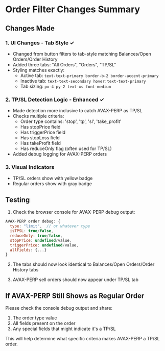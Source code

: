 # Order Filter Changes Summary

## Changes Made

### 1. UI Changes - Tab Style ✓
- Changed from button filters to tab-style matching Balances/Open Orders/Order History
- Added three tabs: "All Orders", "Orders", "TP/SL"
- Styling matches exactly:
  - Active tab: `text-text-primary border-b-2 border-accent-primary`
  - Inactive tab: `text-text-secondary hover:text-text-primary`
  - Tab sizing: `px-4 py-2 text-xs font-medium`

### 2. TP/SL Detection Logic - Enhanced ✓
- Made detection more inclusive to catch AVAX-PERP as TP/SL
- Checks multiple criteria:
  - Order type contains: 'stop', 'tp', 'sl', 'take_profit'
  - Has stopPrice field
  - Has triggerPrice field
  - Has stopLoss field
  - Has takeProfit field
  - Has reduceOnly flag (often used for TP/SL)
- Added debug logging for AVAX-PERP orders

### 3. Visual Indicators
- TP/SL orders show with yellow badge
- Regular orders show with gray badge

## Testing

1. Check the browser console for AVAX-PERP debug output:
```javascript
AVAX-PERP order debug: {
  type: "limit",  // or whatever type
  isTPSL: true/false,
  reduceOnly: true/false,
  stopPrice: undefined/value,
  triggerPrice: undefined/value,
  allFields: {...}
}
```

2. The tabs should now look identical to Balances/Open Orders/Order History tabs

3. AVAX-PERP sell orders should now appear under TP/SL tab

## If AVAX-PERP Still Shows as Regular Order

Please check the console debug output and share:
1. The order type value
2. All fields present on the order
3. Any special fields that might indicate it's a TP/SL

This will help determine what specific criteria makes AVAX-PERP a TP/SL order.
